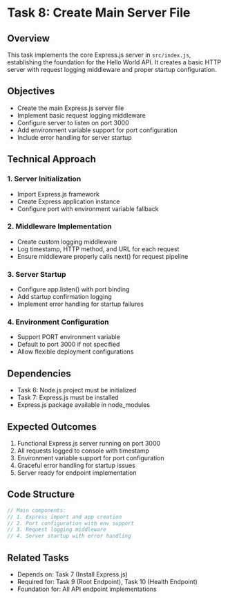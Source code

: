 # Task 8: Create Main Server File

## Overview
This task implements the core Express.js server in `src/index.js`, establishing the foundation for the Hello World API. It creates a basic HTTP server with request logging middleware and proper startup configuration.

## Objectives
- Create the main Express.js server file
- Implement basic request logging middleware
- Configure server to listen on port 3000
- Add environment variable support for port configuration
- Include error handling for server startup

## Technical Approach

### 1. Server Initialization
- Import Express.js framework
- Create Express application instance
- Configure port with environment variable fallback

### 2. Middleware Implementation
- Create custom logging middleware
- Log timestamp, HTTP method, and URL for each request
- Ensure middleware properly calls next() for request pipeline

### 3. Server Startup
- Configure app.listen() with port binding
- Add startup confirmation logging
- Implement error handling for startup failures

### 4. Environment Configuration
- Support PORT environment variable
- Default to port 3000 if not specified
- Allow flexible deployment configurations

## Dependencies
- Task 6: Node.js project must be initialized
- Task 7: Express.js must be installed
- Express.js package available in node_modules

## Expected Outcomes
1. Functional Express.js server running on port 3000
2. All requests logged to console with timestamp
3. Environment variable support for port configuration
4. Graceful error handling for startup issues
5. Server ready for endpoint implementation

## Code Structure
```javascript
// Main components:
// 1. Express import and app creation
// 2. Port configuration with env support
// 3. Request logging middleware
// 4. Server startup with error handling
```

## Related Tasks
- Depends on: Task 7 (Install Express.js)
- Required for: Task 9 (Root Endpoint), Task 10 (Health Endpoint)
- Foundation for: All API endpoint implementations